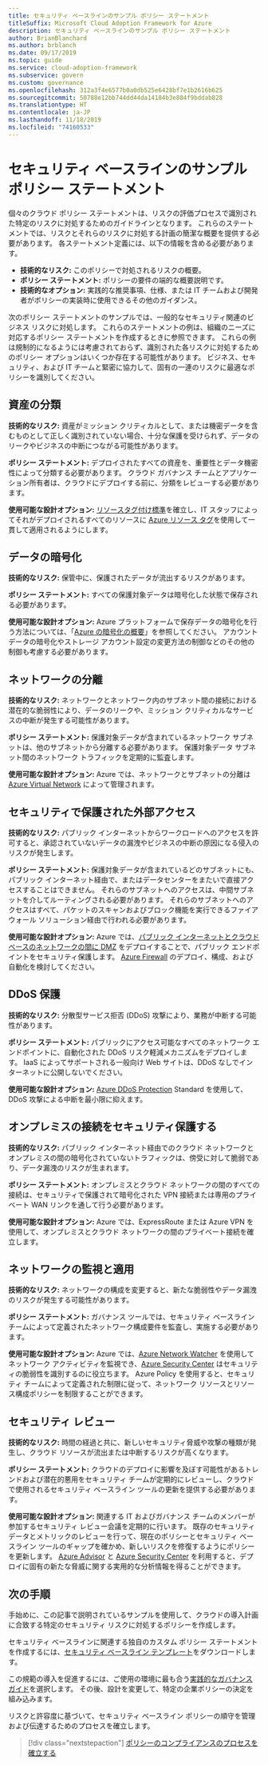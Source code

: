 ```yaml
---
title: セキュリティ ベースラインのサンプル ポリシー ステートメント
titleSuffix: Microsoft Cloud Adoption Framework for Azure
description: セキュリティ ベースラインのサンプル ポリシー ステートメント
author: BrianBlanchard
ms.author: brblanch
ms.date: 09/17/2019
ms.topic: guide
ms.service: cloud-adoption-framework
ms.subservice: govern
ms.custom: governance
ms.openlocfilehash: 312a3f4e6577b0a0db525e6428bf7e1b2616b625
ms.sourcegitcommit: 50788e12bb744dd44da14184b3e884f9bddab828
ms.translationtype: HT
ms.contentlocale: ja-JP
ms.lasthandoff: 11/18/2019
ms.locfileid: "74160533"
---
```

# <a name="security-baseline-sample-policy-statements"></a>セキュリティ ベースラインのサンプル ポリシー ステートメント

個々のクラウド ポリシー ステートメントは、リスクの評価プロセスで識別された特定のリスクに対処するためのガイドラインとなります。 これらのステートメントでは、リスクとそれらのリスクに対処する計画の簡潔な概要を提供する必要があります。 各ステートメント定義には、以下の情報を含める必要があります。

- **技術的なリスク:** このポリシーで対処されるリスクの概要。
- **ポリシー ステートメント:** ポリシーの要件の端的な概要説明です。
- **技術的なオプション:** 実践的な推奨事項、仕様、または IT チームおよび開発者がポリシーの実装時に使用できるその他のガイダンス。

次のポリシー ステートメントのサンプルでは、一般的なセキュリティ関連のビジネス リスクに対処します。 これらのステートメントの例は、組織のニーズに対応するポリシー ステートメントを作成するときに参照できます。 これらの例は規制的になるようには考慮されておらず、識別された各リスクに対処するためのポリシー オプションはいくつか存在する可能性があります。 ビジネス、セキュリティ、および IT チームと緊密に協力して、固有の一連のリスクに最適なポリシーを識別してください。

## <a name="asset-classification"></a>資産の分類

**技術的なリスク:** 資産がミッション クリティカルとして、または機密データを含むものとして正しく識別されていない場合、十分な保護を受けられず、データのリークやビジネスの中断につながる可能性があります。

**ポリシー ステートメント:** デプロイされたすべての資産を、重要性とデータ機密性によって分類する必要があります。 クラウド ガバナンス チームとアプリケーション所有者は、クラウドにデプロイする前に、分類をレビューする必要があります。

**使用可能な設計オプション:** [リソースタグ付け標準](../../decision-guides/resource-tagging/index.md)を確立し、IT スタッフによってそれがデプロイされるすべてのリソースに [Azure リソース タグ](https://docs.microsoft.com/azure/azure-resource-manager/resource-group-using-tags)を使用して一貫して適用されるようにします。

## <a name="data-encryption"></a>データの暗号化

**技術的なリスク:** 保管中に、保護されたデータが流出するリスクがあります。

**ポリシー ステートメント:** すべての保護対象データは暗号化した状態で保存される必要があります。

**使用可能な設計オプション:** Azure プラットフォームで保存データの暗号化を行う方法については、「[Azure の暗号化の概要](https://docs.microsoft.com/azure/security/security-azure-encryption-overview)」を参照してください。 アカウント データの暗号化やストレージ アカウント設定の変更方法の制御などのその他の制御も考慮する必要があります。

## <a name="network-isolation"></a>ネットワークの分離

**技術的なリスク:** ネットワークとネットワーク内のサブネット間の接続における潜在的な脆弱性により、データのリークや、ミッション クリティカルなサービスの中断が発生する可能性があります。

**ポリシー ステートメント:** 保護対象データが含まれているネットワーク サブネットは、他のサブネットから分離する必要があります。 保護対象データ サブネット間のネットワーク トラフィックを定期的に監査します。

**使用可能な設計オプション:** Azure では、ネットワークとサブネットの分離は [Azure Virtual Network](https://docs.microsoft.com/azure/virtual-network/virtual-networks-overview) によって管理されます。

## <a name="secure-external-access"></a>セキュリティで保護された外部アクセス

**技術的なリスク:** パブリック インターネットからワークロードへのアクセスを許可すると、承認されていないデータの漏洩やビジネスの中断の原因になる侵入のリスクが発生します。

**ポリシー ステートメント:** 保護対象データが含まれているどのサブネットにも、パブリック インターネット経由で、またはデータセンターをまたいで直接アクセスすることはできません。 それらのサブネットへのアクセスは、中間サブネットを介してルーティングされる必要があります。 それらのサブネットへのアクセスはすべて、パケットのスキャンおよびブロック機能を実行できるファイアウォール ソリューション経由で行われる必要があります。

**使用可能な設計オプション:** Azure では、[パブリック インターネットとクラウドベースのネットワークの間に DMZ](https://docs.microsoft.com/azure/architecture/reference-architectures/dmz/secure-vnet-dmz?toc=https://docs.microsoft.com/azure/cloud-adoption-framework/toc.json&bc=https://docs.microsoft.com/azure/cloud-adoption-framework/_bread/toc.json) をデプロイすることで、パブリック エンドポイントをセキュリティ保護します。 [Azure Firewall](https://docs.microsoft.com/azure/firewall) のデプロイ、構成、および自動化を検討してください。

## <a name="ddos-protection"></a>DDoS 保護

**技術的なリスク:** 分散型サービス拒否 (DDoS) 攻撃により、業務が中断する可能性があります。

**ポリシー ステートメント:** パブリックにアクセス可能なすべてのネットワーク エンドポイントに、自動化された DDoS リスク軽減メカニズムをデプロイします。 IaaS によってサポートされる一般向け Web サイトは、DDoS なしでインターネットに公開しないでください。

**使用可能な設計オプション:** [Azure DDoS Protection](https://docs.microsoft.com/azure/virtual-network/ddos-protection-overview) Standard を使用して、DDoS 攻撃による中断を最小限に抑えます。

## <a name="secure-on-premises-connectivity"></a>オンプレミスの接続をセキュリティ保護する

**技術的なリスク:** パブリック インターネット経由でのクラウド ネットワークとオンプレミスの間の暗号化されていないトラフィックは、傍受に対して脆弱であり、データ漏洩のリスクが生まれます。

**ポリシー ステートメント:** オンプレミスとクラウド ネットワークの間のすべての接続は、セキュリティで保護されて暗号化された VPN 接続または専用のプライベート WAN リンクを通して行う必要があります。

**使用可能な設計オプション:** Azure では、ExpressRoute または Azure VPN を使用して、オンプレミスとクラウド ネットワークの間のプライベート接続を確立します。

## <a name="network-monitoring-and-enforcement"></a>ネットワークの監視と適用

**技術的なリスク:** ネットワークの構成を変更すると、新たな脆弱性やデータ漏洩のリスクが発生する可能性があります。

**ポリシー ステートメント:** ガバナンス ツールでは、セキュリティ ベースライン チームによって定義されたネットワーク構成要件を監査し、実施する必要があります。

**使用可能な設計オプション:** Azure では、[Azure Network Watcher](https://docs.microsoft.com/azure/network-watcher/network-watcher-monitoring-overview) を使用してネットワーク アクティビティを監視でき、[Azure Security Center](https://docs.microsoft.com/azure/security-center/security-center-network-recommendations) はセキュリティの脆弱性を識別するのに役立ちます。 Azure Policy を使用すると、セキュリティ チームによって定義された制限に従って、ネットワーク リソースとリソース構成ポリシーを制限することができます。

## <a name="security-review"></a>セキュリティ レビュー

**技術的なリスク:** 時間の経過と共に、新しいセキュリティ脅威や攻撃の種類が発生し、クラウド リソースが流出または中断するリスクが高くなります。

**ポリシー ステートメント:** クラウドのデプロイに影響を及ぼす可能性があるトレンドおよび潜在的悪用をセキュリティ チームが定期的にレビューし、クラウドで使用されるセキュリティ ベースライン ツールの更新を提供する必要があります。

**使用可能な設計オプション:** 関連する IT およびガバナンス チームのメンバーが参加するセキュリティ レビュー会議を定期的に行います。 既存のセキュリティ データとメトリックのレビューを行って、現在のポリシーとセキュリティ ベースライン ツールのギャップを確かめ、新しいリスクを修復するようにポリシーを更新します。 [Azure Advisor](https://docs.microsoft.com/azure/advisor/advisor-overview) と [Azure Security Center](https://docs.microsoft.com/azure/security-center/security-center-intro) を利用すると、デプロイに固有の新たな脅威に関する実用的な分析情報を得ることができます。

## <a name="next-steps"></a>次の手順

手始めに、この記事で説明されているサンプルを使用して、クラウドの導入計画に合致する特定のセキュリティ リスクに対処するポリシーを作成します。

セキュリティ ベースラインに関連する独自のカスタム ポリシー ステートメントを作成するには、[セキュリティ ベースライン テンプレート](./template.md)をダウンロードします。

この規範の導入を促進するには、ご使用の環境に最も合う[実践的なガバナンス ガイド](../guides/index.md)を選択します。 その後、設計を変更して、特定の企業ポリシーの決定を組み込みます。

リスクと許容度に基づいて、セキュリティ ベースライン ポリシーの順守を管理および伝達するためのプロセスを確立します。

> [!div class="nextstepaction"]
> [ポリシーのコンプライアンスのプロセスを確立する](./compliance-processes.md)
